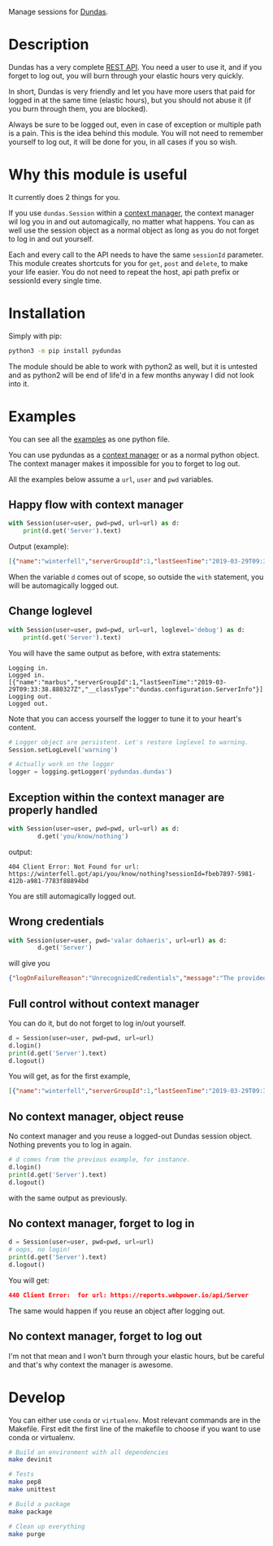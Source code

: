 Manage sessions for [Dundas](https://www.dundas.com/).

# Description


Dundas has a very complete [REST API](https://www.dundas.com/support/api-docs/rest/). You need a user to use it, and if you forget
to log out, you will burn through your elastic hours very quickly.

In short, Dundas is very friendly and let you have more users that paid for logged
in at the same time (elastic hours), but you should not abuse it (if you burn through
them, you are blocked). 

Always be sure to be logged out, even in case of exception or multiple path is a pain.
This is the idea behind this module. You will not need to remember yourself to log
out, it will be done for you, in all cases if you so wish.

# Why this module is useful

It currently does 2 things for you.

If you use `dundas.Session` within a [context manager](https://docs.python.org/3/reference/datamodel.html#context-managers),
the context manager wil log you in and out automagically, no matter what happens. You can
as well use the session object as a normal object as long as you do not forget to log in and out
yourself.

Each and every call to the API needs to have the same `sessionId` parameter. This module creates
shortcuts for you for `get`, `post` and `delete`, to make your life easier. You do not need
to repeat the host, api path prefix or sessionId every single time.

# Installation

Simply with pip:

```bash
python3 -m pip install pydundas
```

The module should be able to work with python2 as well, but it is untested and as python2 will be end of life'd in a few
months anyway I did not look into it.

# Examples

You can see all the [examples](https://github.com/lomignet/pydundas/blob/master/example.py) as one python file.

You can use pydundas as a [context manager](https://docs.python.org/3/reference/datamodel.html#context-managers) or as a normal python object. The context manager
makes it impossible for you to forget to log out.

All the examples below assume a `url`, `user` and `pwd` variables.

## Happy flow with context manager

```python
with Session(user=user, pwd=pwd, url=url) as d:
    print(d.get('Server').text)
```

Output (example):
```json
[{"name":"winterfell","serverGroupId":1,"lastSeenTime":"2019-03-29T09:33:38.880327Z","__classType":"dundas.configuration.ServerInfo"}]
```
When the variable `d` comes out of scope, so outside the `with` statement, you will be
automagically logged out.
## Change loglevel

```python
with Session(user=user, pwd=pwd, url=url, loglevel='debug') as d:
    print(d.get('Server').text)
```

You will have the same output as before, with extra statements:
```
Logging in.
Logged in.
[{"name":"marbus","serverGroupId":1,"lastSeenTime":"2019-03-29T09:33:38.880327Z","__classType":"dundas.configuration.ServerInfo"}]
Logging out.
Logged out.
```

Note that you can access yourself the logger to tune it to your heart's content.
```python
# Logger object are persistent. Let's restore loglevel to warning.
Session.setLogLevel('warning')

# Actually work on the logger
logger = logging.getLogger('pydundas.dundas')
```

## Exception within the context manager are properly handled
```python
with Session(user=user, pwd=pwd, url=url) as d:
        d.get('you/know/nothing')
``` 
output:
```
404 Client Error: Not Found for url: https://winterfell.got/api/you/know/nothing?sessionId=fbeb7897-5981-412b-a981-7783f88894bd
```

You are still automagically logged out.


## Wrong credentials
```python
with Session(user=user, pwd='valar dohaeris', url=url) as d:
        d.get('Server')
```
will give you

```json
{"logOnFailureReason":"UnrecognizedCredentials","message":"The provided user credentials were not recognized."}

```

## Full control without context manager
You can do it, but do not forget to log in/out yourself.
```python
d = Session(user=user, pwd=pwd, url=url)
d.login()
print(d.get('Server').text)
d.logout()
```
You will get, as for the first example,
```json
[{"name":"winterfell","serverGroupId":1,"lastSeenTime":"2019-03-29T09:33:38.880327Z","__classType":"dundas.configuration.ServerInfo"}]
```

## No context manager, object reuse
No context manager and you reuse a logged-out Dundas session object. Nothing prevents you to log in again.
```python
# d comes from the previous example, for instance.
d.login()
print(d.get('Server').text)
d.logout()
```

with the same output as previously.

## No context manager, forget to log in
```python
d = Session(user=user, pwd=pwd, url=url)
# oops, no login!
print(d.get('Server').text)
d.logout()
```
You will get:
 ```json
440 Client Error:  for url: https://reports.webpower.io/api/Server
```

The same would happen if you reuse an object after logging out.


## No context manager, forget to log out

I'm not that mean and I won't burn through your elastic hours, but be careful and that's why context the manager is awesome.

# Develop

You can either use `conda` or `virtualenv`. Most relevant commands are in the Makefile.
First edit the first line of the makefile to choose if you want to use conda or virtualenv. 

```bash
# Build an environment with all dependencies
make devinit

# Tests
make pep8
make unittest

# Build a package
make package

# Clean up everything
make purge

```